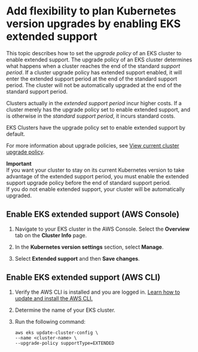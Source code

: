 # Add flexibility to plan Kubernetes version upgrades by enabling EKS extended support<a name="enable-extended-support"></a>

This topic describes how to set the *upgrade policy* of an EKS cluster to enable extended support\. The upgrade policy of an EKS cluster determines what happens when a cluster reaches the end of the standard *support period*\. If a cluster upgrade policy has extended support enabled, it will enter the extended support period at the end of the standard support period\. The cluster will not be automatically upgraded at the end of the standard support period\. 

Clusters actually in the *extended support period* incur higher costs\. If a cluster merely has the upgrade policy set to enable extended support, and is otherwise in the *standard support period*, it incurs standard costs\. 

EKS Clusters have the upgrade policy set to enable extended support by default\. 

For more information about upgrade policies, see [View current cluster upgrade policy](view-upgrade-policy.md)\.

**Important**  
If you want your cluster to stay on its current Kubernetes version to take advantage of the extended support period, you must enable the extended support upgrade policy before the end of standard support period\.  
If you do not enable extended support, your cluster will be automatically upgraded\. 

## Enable EKS extended support \(AWS Console\)<a name="enable-support-policy-console"></a>

1. Navigate to your EKS cluster in the AWS Console\. Select the **Overview** tab on the **Cluster Info** page\.

1. In the **Kubernetes version settings** section, select **Manage**\. 

1. Select **Extended support** and then **Save changes**\.

## Enable EKS extended support \(AWS CLI\)<a name="enable-support-policy-cli"></a>

1. Verify the AWS CLI is installed and you are logged in\. [Learn how to update and install the AWS CLI\.](https://docs.aws.amazon.com/cli/latest/userguide/getting-started-install.html)

1. Determine the name of your EKS cluster\. 

1. Run the following command:

   ```
   aws eks update-cluster-config \
   --name <cluster-name> \
   --upgrade-policy supportType=EXTENDED
   ```
